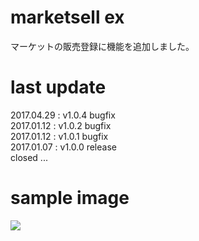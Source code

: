 # marketsell ex
マーケットの販売登録に機能を追加しました。

# last update
2017.04.29 : v1.0.4 bugfix  
2017.01.12 : v1.0.2 bugfix  
2017.01.12 : v1.0.1 bugfix  
2017.01.07 : v1.0.0 release  
closed ...

# sample image
![](https://github.com/chicori/TOS-Addon/raw/master/marketsell_ex/readme.jpg)

